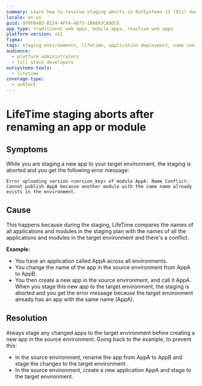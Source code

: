 ```yaml
---
summary: Learn how to resolve staging aborts in OutSystems 11 (O11) due to app or module renaming conflicts.
locale: en-us
guid: 970FB4B3-B224-4FFA-A675-1BA893CA0DCE
app_type: traditional web apps, mobile apps, reactive web apps
platform-version: o11
figma:
tags: staging environments, lifetime, application deployment, name conflicts, environment management
audience:
  - platform administrators
  - full stack developers
outsystems-tools:
  - lifetime
coverage-type:
  - unblock
---
```


# LifeTime staging aborts after renaming an app or module

## Symptoms

While you are staging a new app to your target environment, the staging is aborted and you get the following error message:

`Error uploading version <version_key> of module AppA: Name Conflict: Cannot publish AppA because another module with the same name already exists in the environment.`

## Cause

This happens because during the staging, LifeTime compares the names of all applications and modules in the staging plan with the names of all the applications and modules in the target environment and there's a conflict.

**Example:**

* You have an application called AppA across all environments.
* You change the name of the app in the source environment from AppA to AppB.
* You then create a new app in the source environment, and call it AppA. When you stage this new app to the target environment, the staging is aborted and you get the error message because the target environment already has an app with the same name (AppA).

## Resolution

Always stage any changed apps to the target environment before creating a new app in the source environment. Going back to the example, to prevent this:

* In the source environment, rename the app from AppA to AppB and stage the changes to the target environment.
* In the source environment, create a new application AppA and stage to the target environment.
